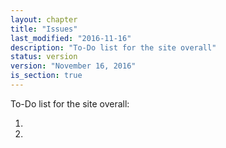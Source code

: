 ```yaml
---
layout: chapter
title: "Issues"
last_modified: "2016-11-16"
description: "To-Do list for the site overall"
status: version
version: "November 16, 2016"
is_section: true
---
```


To-Do list for the site overall:



1. 
1. 